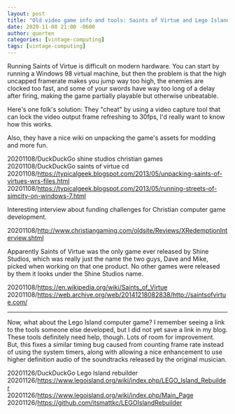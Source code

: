 ```yaml
---
layout: post
title: "Old video game info and tools: Saints of Virtue and Lego Island"
date: 2020-11-08 21:00 -0600
author: quorten
categories: [vintage-computing]
tags: [vintage-computing]
---
```


Running Saints of Virtue is difficult on modern hardware.  You can
start by running a Windows 98 virtual machine, but then the problem is
that the high uncapped framerate makes you jump way too high, the
enemies are clocked too fast, and some of your swords have way too
long of a delay after firing, making the game partially playable but
otherwise unbeatable.

Here's one folk's solution: They "cheat" by using a video capture tool
that can lock the video output frame refreshing to 30fps, I'd really
want to know how this works.

Also, they have a nice wiki on unpacking the game's assets for modding
and more fun.

20201108/DuckDuckGo shine studios christian games  
20201108/DuckDuckGo saints of virtue cd  
20201108/https://typicalgeek.blogspot.com/2013/05/unpacking-saints-of-virtues-wrs-files.html  
20201108/https://typicalgeek.blogspot.com/2013/05/running-streets-of-simcity-on-windows-7.html  

Interesting interview about funding challenges for Christian computer
game development.

20201108/http://www.christiangaming.com/oldsite/Reviews/XRedemptionInterview.shtml

Apparently Saints of Virtue was the only game ever released by Shine
Studios, which was really just the name the two guys, Dave and Mike,
picked when working on that one product.  No other games were released
by them it looks under the Shine Studios name.

20201108/https://en.wikipedia.org/wiki/Saints_of_Virtue  
20201108/https://web.archive.org/web/20141218082838/http://saintsofvirtue.com/

<!-- more -->

----------

Now, what about the Lego Island computer game?  I remember seeing a
link to the tools someone else developed, but I did not yet save a
link in my blog.  These tools definitely need help, though.  Lots of
room for improvement.  But, this fixes a similar timing bug caused
from counting frame rate instead of using the system timers, along
with allowing a nice enhancement to use higher definition audio of the
soundtracks released by the original musician.

20201126/DuckDuckGo Lego Island rebuilder  
20201126/https://www.legoisland.org/wiki/index.php/LEGO_Island_Rebuilder  
20201126/https://www.legoisland.org/wiki/index.php/Main_Page  
20201126/https://github.com/itsmattkc/LEGOIslandRebuilder
